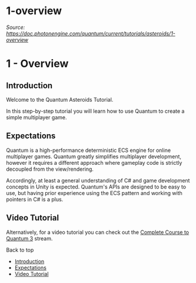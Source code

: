 # 1-overview

_Source: https://doc.photonengine.com/quantum/current/tutorials/asteroids/1-overview_

# 1 - Overview

## Introduction

Welcome to the Quantum Asteroids Tutorial.

In this step-by-step tutorial you will learn how to use Quantum to create a simple multiplayer game.

## Expectations

Quantum is a high-performance deterministic ECS engine for online multiplayer games. Quantum greatly simplifies multiplayer development, however it requires a different approach where gameplay code is strictly decoupled from the view/rendering.

Accordingly, at least a general understanding of C# and game development concepts in Unity is expected. Quantum's APIs are designed to be easy to use, but having prior experience using the ECS pattern and working with pointers in C# is a plus.

## Video Tutorial

Alternatively, for a video tutorial you can check out the [Complete Course to Quantum 3](/quantum/current/tutorials/video-tutorial) stream.

Back to top

- [Introduction](#introduction)
- [Expectations](#expectations)
- [Video Tutorial](#video-tutorial)